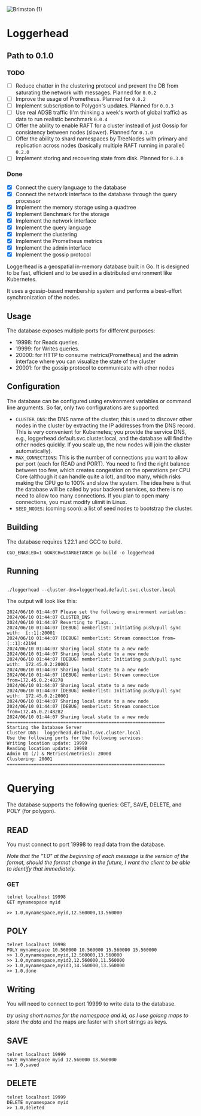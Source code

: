 ![Brimston (1)](https://github.com/fabricekabongo/loggerhead/assets/4486484/5d1c7777-ccce-44a5-bc5f-f2e5de23d96f)

# Loggerhead

## Path to 0.1.0

### TODO

- [ ] Reduce chatter in the clustering protocol and prevent the DB from saturating the network with messages. Planned for `0.0.2`
- [ ] Improve the usage of Prometheus. Planned for `0.0.2`
- [ ] Implement subscription to Polygon's updates. Planned for `0.0.3`
- [ ] Use real ADSB traffic (I'm thinking a week's worth of global traffic) as data to run realistic benchmark `0.0.4`
- [ ] Offer the ability to enable RAFT for a cluster instead of just Gossip for consistency between nodes (slower). Planned for `0.1.0`
- [ ] Offer the ability to shard namespaces by TreeNodes with primary and replication across nodes (basically multiple RAFT running in parallel) `0.2.0`
- [ ] Implement storing and recovering state from disk. Planned for `0.3.0`

### Done
- [X] Connect the query language to the database
- [X] Connect the network interface to the database through the query processor
- [X] Implement the memory storage using a quadtree
- [X] Implement Benchmark for the storage
- [X] Implement the network interface
- [X] Implement the query language
- [X] Implement the clustering
- [X] Implement the Prometheus metrics
- [X] Implement the admin interface
- [X] Implement the gossip protocol

Loggerhead is a geospatial in-memory database built in Go. It is designed to be fast, efficient and to be used in a distributed environment
like Kubernetes.

It uses a gossip-based membership system and performs a best-effort synchronization of the nodes.

## Usage

The database exposes multiple ports for different purposes:

- 19998: for Reads queries.
- 19999: for Writes queries.
- 20000: for HTTP to consume metrics(Prometheus) and the admin interface where you can visualize the state of the cluster
- 20001: for the gossip protocol to communicate with other nodes

## Configuration

The database can be configured using environment variables or command line arguments.
So far, only two configurations are supported:

- `CLUSTER_DNS`: the DNS name of the cluster; this is used to discover other nodes in the cluster by extracting the
  IP addresses from the DNS record. This is very convenient for Kubernetes; you provide the service DNS, e.g., loggerhead.default.svc.cluster.local, and the database will find the other nodes quickly. If you scale up, the new nodes will join the cluster automatically).
- `MAX_CONNECTIONS`: This is the number of connections you want to allow per port (each for READ and PORT). You need to find the right balance between too few, which creates congestion on the operations per CPU Core (although it can handle quite a lot), and too many, which risks making the CPU go to 100% and slow the system. The idea here is that the database will be called by your backend services, so there is no need to allow too many connections. If you plan to open many connections, you must modify ulimit in Linux.
- `SEED_NODES`: (coming soon): a list of seed nodes to bootstrap the cluster.

## Building

The database requires 1.22.1 and GCC to build.

```shell
CGO_ENABLED=1 GOARCH=$TARGETARCH go build -o loggerhead
```

## Running

```shell

./loggerhead --cluster-dns=loggerhead.default.svc.cluster.local

```

The output will look like this:

```
2024/06/10 01:44:07 Please set the following environment variables:
2024/06/10 01:44:07 CLUSTER_DNS
2024/06/10 01:44:07 Reverting to flags...
2024/06/10 01:44:07 [DEBUG] memberlist: Initiating push/pull sync with:  [::1]:20001
2024/06/10 01:44:07 [DEBUG] memberlist: Stream connection from=[::1]:42194
2024/06/10 01:44:07 Sharing local state to a new node
2024/06/10 01:44:07 Sharing local state to a new node
2024/06/10 01:44:07 [DEBUG] memberlist: Initiating push/pull sync with:  172.45.0.2:20001
2024/06/10 01:44:07 Sharing local state to a new node
2024/06/10 01:44:07 [DEBUG] memberlist: Stream connection from=172.45.0.2:48278
2024/06/10 01:44:07 Sharing local state to a new node
2024/06/10 01:44:07 [DEBUG] memberlist: Initiating push/pull sync with:  172.45.0.2:20001
2024/06/10 01:44:07 Sharing local state to a new node
2024/06/10 01:44:07 [DEBUG] memberlist: Stream connection from=172.45.0.2:48282
2024/06/10 01:44:07 Sharing local state to a new node
===========================================================
Starting the Database Server
Cluster DNS:  loggerhead.default.svc.cluster.local
Use the following ports for the following services:
Writing location update: 19999
Reading location update: 19998
Admin UI (/) & Metrics(/metrics): 20000
Clustering: 20001
===========================================================

```

# Querying

The database supports the following queries: GET, SAVE, DELETE, and POLY (for polygon).

## READ
You must connect to port 19998 to read data from the database.

*Note that the "1.0" at the beginning of each message is the version of the format, should the format change in the future, I want the client to be able to identify that immediately.*

### GET
```shell
telnet localhost 19998
GET mynamespace myid

>> 1.0,mynamespace,myid,12.560000,13.560000
```

## POLY
```shell
telnet localhost 19998
POLY mynamespace 10.560000 10.560000 15.560000 15.560000
>> 1.0,mynamespace,myid,12.560000,13.560000
>> 1.0,mynamespace,myid2,12.560000,11.560000
>> 1.0,mynamespace,myid3,14.560000,13.560000
>> 1.0,done
```

## Writing
You will need to connect to port 19999 to write data to the database.

*try using short names for the namespace and id, as I use golang maps to store the data* and the maps are faster with short strings as keys.

## SAVE
```shell
telnet localhost 19999
SAVE mynamespace myid 12.560000 13.560000
>> 1.0,saved
```

## DELETE
```shell
telnet localhost 19999
DELETE mynamespace myid
>> 1.0,deleted
```


